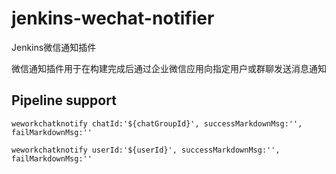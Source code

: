 # jenkins-wechat-notifier
Jenkins微信通知插件

微信通知插件用于在构建完成后通过企业微信应用向指定用户或群聊发送消息通知


## Pipeline support

    weworkchatknotify chatId:'${chatGroupId}', successMarkdownMsg:'', failMarkdownMsg:''
    
    weworkchatknotify userId:'${userId}', successMarkdownMsg:'', failMarkdownMsg:''
